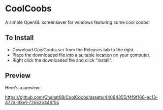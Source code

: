 # CoolCoobs

A simple OpenGL screensaver for windows featuring some cool coobs!

## To Install
- Download CoolCoobs.scr from the Releases tab to the right.  
- Place the downloaded file into a suitable location on your computer.  
- Right click the downloaded file and click "Install".

## Preview
Here's a preview:  

https://github.com/Chahat08/CoolCoobs/assets/44064355/f4f9f166-ec13-477d-93e1-72b52b34df55

